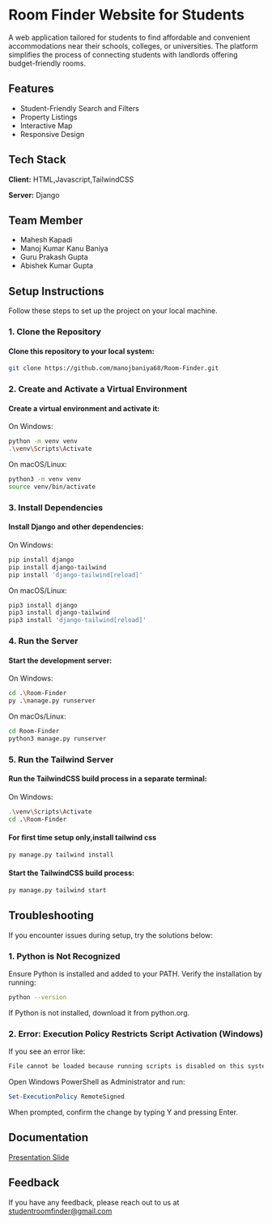 # Room Finder Website for Students

A web application tailored for students to find affordable and convenient accommodations near their schools, colleges, or universities. The platform simplifies the process of connecting students with landlords offering budget-friendly rooms.
## Features

- Student-Friendly Search and Filters
- Property Listings
- Interactive Map
- Responsive Design
## Tech Stack

**Client:** HTML,Javascript,TailwindCSS

**Server:** Django
## Team Member

- Mahesh Kapadi
- Manoj Kumar Kanu Baniya
- Guru Prakash Gupta
- Abishek Kumar Gupta

## Setup Instructions

Follow these steps to set up the project on your local machine.


### 1. Clone the Repository
#### Clone this repository to your local system:
```bash
git clone https://github.com/manojbaniya68/Room-Finder.git
```
### 2. Create and Activate a Virtual Environment
#### Create a virtual environment and activate it:
On Windows:
```bash
python -m venv venv
.\venv\Scripts\Activate
```
On macOS/Linux:
```bash
python3 -m venv venv 
source venv/bin/activate
```
### 3. Install Dependencies
#### Install Django and other dependencies:
On Windows:
```bash
pip install django
pip install django-tailwind
pip install 'django-tailwind[reload]'
```
On macOS/Linux:
```bash
pip3 install django 
pip3 install django-tailwind
pip3 install 'django-tailwind[reload]' 

```
### 4. Run the Server
#### Start the development server:
On Windows:
```bash
cd .\Room-Finder
py .\manage.py runserver
```

On macOs/Linux:
```bash
cd Room-Finder  
python3 manage.py runserver 
```
### 5. Run the Tailwind Server
#### Run the TailwindCSS build process in a separate terminal:
On Windows:
```bash
.\venv\Scripts\Activate
cd .\Room-Finder
```
#### For first time setup only,install tailwind css
```bash
py manage.py tailwind install
```
#### Start the TailwindCSS build process:
```bash
py manage.py tailwind start
```

## Troubleshooting

If you encounter issues during setup, try the solutions below:

### 1. Python is Not Recognized
Ensure Python is installed and added to your PATH.
Verify the installation by running:
```bash
python --version
```
If Python is not installed, download it from python.org.
### 2. Error: Execution Policy Restricts Script Activation (Windows)
If you see an error like:
```bash
File cannot be loaded because running scripts is disabled on this system.
```
Open Windows PowerShell as Administrator and run:
```powershell
Set-ExecutionPolicy RemoteSigned
```
When prompted, confirm the change by typing Y and pressing Enter.
## Documentation

[Presentation Slide](https://linktodocumentation)
## Feedback

If you have any feedback, please reach out to us at studentroomfinder@gmail.com




